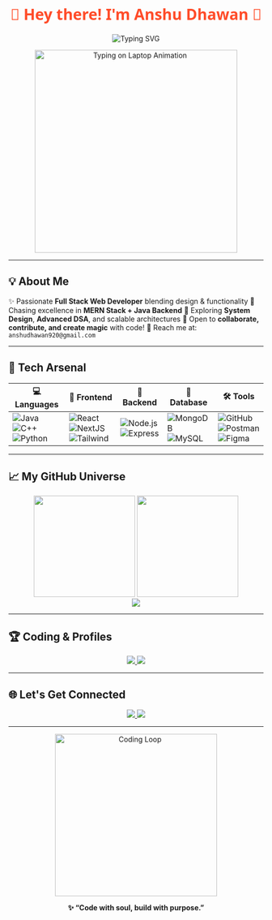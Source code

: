 <!-- 🎨 Redesigned GitHub Profile README for Anshu Dhawan -->

<h1 align="center">
  <span style="font-family: 'Segoe UI', Tahoma, Geneva, Verdana, sans-serif; font-size: 30px; color: #FF4C29;">🌄 Hey there! I'm <strong>Anshu Dhawan</strong> 👋</span>
</h1>

<p align="center">
  <img src="https://readme-typing-svg.herokuapp.com?font=Fira+Code&size=24&duration=2500&pause=800&center=true&vCenter=true&width=600&lines=Full+Stack+Web+Developer;Backend+Specialist+in+Java+%7C+Node.js;Lifelong+Learner+and+Innovator;Building+Dreams+with+Code" alt="Typing SVG"/>
</p>

<p align="center">
  <img src="https://media.giphy.com/media/qgQUggAC3Pfv687qPC/giphy.gif" width="400" alt="Typing on Laptop Animation"/>
</p>

---

## 💡 About Me

✨ Passionate **Full Stack Web Developer** blending design & functionality
🚀 Chasing excellence in **MERN Stack + Java Backend**
🧠 Exploring **System Design**, **Advanced DSA**, and scalable architectures
💬 Open to **collaborate, contribute, and create magic** with code!
📧 Reach me at: `anshudhawan920@gmail.com`

---

## 🧠 Tech Arsenal

| 💻 Languages                                                                                                                                                                                                                                  | 🎨 Frontend                                                                                                                                                                                                                                                                 | 🔧 Backend                                                                                                                                                                       | 💃 Database                                                                                                                                                               | 🛠️ Tools                                                                                                                                                                                                                                                     |
| --------------------------------------------------------------------------------------------------------------------------------------------------------------------------------------------------------------------------------------------- | --------------------------------------------------------------------------------------------------------------------------------------------------------------------------------------------------------------------------------------------------------------------------- | -------------------------------------------------------------------------------------------------------------------------------------------------------------------------------- | ------------------------------------------------------------------------------------------------------------------------------------------------------------------------- | ------------------------------------------------------------------------------------------------------------------------------------------------------------------------------------------------------------------------------------------------------------- |
| ![Java](https://img.shields.io/badge/Java-orange?style=flat-square\&logo=java) ![C++](https://img.shields.io/badge/C++-blue?style=flat-square\&logo=c++) ![Python](https://img.shields.io/badge/Python-yellow?style=flat-square\&logo=python) | ![React](https://img.shields.io/badge/React-20232A?style=flat-square\&logo=react) ![NextJS](https://img.shields.io/badge/Next.js-000000?style=flat-square\&logo=next.js) ![Tailwind](https://img.shields.io/badge/Tailwind_CSS-06B6D4?style=flat-square\&logo=tailwind-css) | ![Node.js](https://img.shields.io/badge/Node.js-339933?style=flat-square\&logo=node.js) ![Express](https://img.shields.io/badge/Express.js-grey?style=flat-square\&logo=express) | ![MongoDB](https://img.shields.io/badge/MongoDB-4EA94B?style=flat-square\&logo=mongodb) ![MySQL](https://img.shields.io/badge/MySQL-00758F?style=flat-square\&logo=mysql) | ![GitHub](https://img.shields.io/badge/GitHub-black?style=flat-square\&logo=github) ![Postman](https://img.shields.io/badge/Postman-orange?style=flat-square\&logo=postman) ![Figma](https://img.shields.io/badge/Figma-F24E1E?style=flat-square\&logo=figma) |

---

## 📈 My GitHub Universe

<p align="center">
  <img src="https://github-readme-stats.vercel.app/api?username=Anshudhawan12&show_icons=true&theme=radical&hide_border=true" height="200"/>
  <img src="https://github-readme-stats.vercel.app/api/top-langs/?username=Anshudhawan12&layout=compact&theme=radical&hide_border=true" height="200"/>
  <br>
  <img src="https://github-profile-summary-cards.vercel.app/api/cards/profile-details?username=Anshudhawan12&theme=radical" />
</p>

---

## 🏆 Coding & Profiles

<p align="center">
  <a href="https://leetcode.com/u/juusttanshu/">
    <img src="https://img.shields.io/badge/LeetCode-FFA116?style=for-the-badge&logo=LeetCode&logoColor=white"/>
  </a>
  <a href="https://www.hackerrank.com/profile/anshudhawan920">
    <img src="https://img.shields.io/badge/HackerRank-2EC866?style=for-the-badge&logo=HackerRank&logoColor=white"/>
  </a>
</p>

---

## 🌐 Let's Get Connected

<p align="center">
  <a href="https://www.linkedin.com/in/anshu-dhawan-949a662a6">
    <img src="https://img.shields.io/badge/LinkedIn-blue?style=for-the-badge&logo=linkedin&logoColor=white"/>
  </a>
  <a href="mailto:anshudhawan920@gmail.com">
    <img src="https://img.shields.io/badge/Gmail-D14836?style=for-the-badge&logo=gmail&logoColor=white"/>
  </a>
</p>

---
<p align="center">
  <img src="https://media.giphy.com/media/l3vR85PnGsBwu1PFK/giphy.gif" width="320" alt="Coding Loop"/>
<!--   <img src="https://media.giphy.com/media/f3iwJFOVOwuy7K6FFw/giphy.gif" width="280" alt="Rising Rocket"/> -->
</p>

<p align="center"><strong>✨ “Code with soul, build with purpose.”</strong></p>
